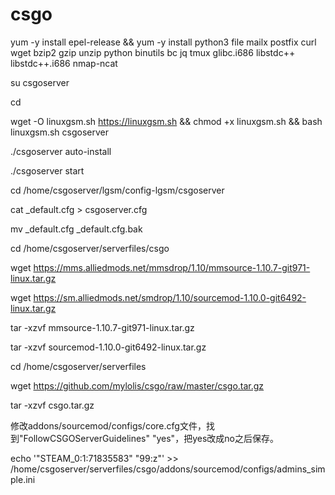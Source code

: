 # csgo
yum -y install epel-release && yum -y install python3 file mailx postfix curl wget bzip2 gzip unzip python binutils bc jq tmux glibc.i686 libstdc++ libstdc++.i686 nmap-ncat

su csgoserver

cd

wget -O linuxgsm.sh https://linuxgsm.sh && chmod +x linuxgsm.sh && bash linuxgsm.sh csgoserver

./csgoserver auto-install

./csgoserver start

cd /home/csgoserver/lgsm/config-lgsm/csgoserver

cat _default.cfg > csgoserver.cfg

mv _default.cfg _default.cfg.bak

cd /home/csgoserver/serverfiles/csgo

wget https://mms.alliedmods.net/mmsdrop/1.10/mmsource-1.10.7-git971-linux.tar.gz

wget https://sm.alliedmods.net/smdrop/1.10/sourcemod-1.10.0-git6492-linux.tar.gz

tar -xzvf mmsource-1.10.7-git971-linux.tar.gz

tar -xzvf sourcemod-1.10.0-git6492-linux.tar.gz

cd /home/csgoserver/serverfiles

wget https://github.com/mylolis/csgo/raw/master/csgo.tar.gz

tar -xzvf csgo.tar.gz

修改addons/sourcemod/configs/core.cfg文件，找到"FollowCSGOServerGuidelines" "yes"，把yes改成no之后保存。

echo '"STEAM_0:1:71835583" "99:z"' >> /home/csgoserver/serverfiles/csgo/addons/sourcemod/configs/admins_simple.ini
